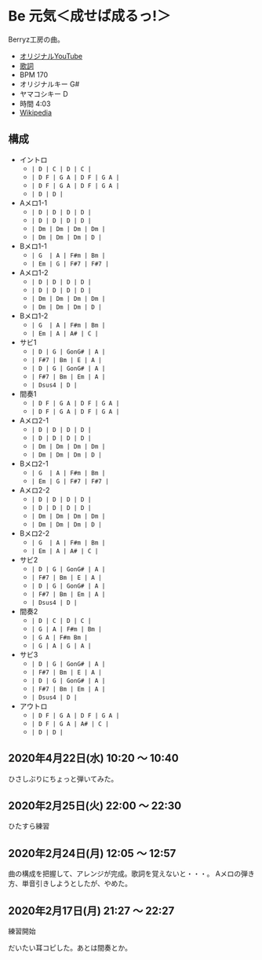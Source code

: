# Be 元気＜成せば成るっ!＞

Berryz工房の曲。

- [オリジナルYouTube](https://www.youtube.com/watch?v=d5nmDDUglVM)
- [歌詞](http://j-lyric.net/artist/a002e87/l028216.html)
- BPM 170
- オリジナルキー G#
- ヤマコシキー D
- 時間 4:03
- [Wikipedia](https://ja.wikipedia.org/wiki/Be_%E5%85%83%E6%B0%97%EF%BC%9C%E6%88%90%E3%81%9B%E3%81%B0%E6%88%90%E3%82%8B%E3%81%A3!%EF%BC%9E)

## 構成

- イントロ
  - `| D | C | D | C |`
  - `| D F | G A | D F | G A |`
  - `| D F | G A | D F | G A |`
  - `| D | D |`
- Aメロ1-1
  - `| D | D | D | D |`
  - `| D | D | D | D |`
  - `| Dm | Dm | Dm | Dm |`
  - `| Dm | Dm | Dm | D |`
- Bメロ1-1
  - `| G  | A | F#m | Bm |`
  - `| Em | G | F#7 | F#7 |`
- Aメロ1-2
  - `| D | D | D | D |`
  - `| D | D | D | D |`
  - `| Dm | Dm | Dm | Dm |`
  - `| Dm | Dm | Dm | D |`
- Bメロ1-2
  - `| G  | A | F#m | Bm |`
  - `| Em | A | A# | C |`
- サビ1
  - `| D | G | GonG# | A |`
  - `| F#7 | Bm | E | A |`  
  - `| D | G | GonG# | A |`
  - `| F#7 | Bm | Em | A |`
  - `| Dsus4 | D |`  
- 間奏1
  - `| D F | G A | D F | G A |`
  - `| D F | G A | D F | G A |`
- Aメロ2-1
  - `| D | D | D | D |`
  - `| D | D | D | D |`
  - `| Dm | Dm | Dm | Dm |`
  - `| Dm | Dm | Dm | D |`
- Bメロ2-1
  - `| G  | A | F#m | Bm |`
  - `| Em | G | F#7 | F#7 |`
- Aメロ2-2
  - `| D | D | D | D |`
  - `| D | D | D | D |`
  - `| Dm | Dm | Dm | Dm |`
  - `| Dm | Dm | Dm | D |`
- Bメロ2-2
  - `| G  | A | F#m | Bm |`
  - `| Em | A | A# | C |`
- サビ2
  - `| D | G | GonG# | A |`
  - `| F#7 | Bm | E | A |`  
  - `| D | G | GonG# | A |`
  - `| F#7 | Bm | Em | A |`
  - `| Dsus4 | D |`  
- 間奏2
  - `| D | C | D | C |`
  - `| G | A | F#m | Bm |`
  - `| G A | F#m Bm |`
  - `| G | A | G | A |`
- サビ3
  - `| D | G | GonG# | A |`
  - `| F#7 | Bm | E | A |`  
  - `| D | G | GonG# | A |`
  - `| F#7 | Bm | Em | A |`
  - `| Dsus4 | D |`  
- アウトロ
  - `| D F | G A | D F | G A |`
  - `| D F | G A | A# | C |` 
  - `| D | D |`

## 2020年4月22日(水) 10:20 ～ 10:40

ひさしぶりにちょっと弾いてみた。

## 2020年2月25日(火) 22:00 ～ 22:30

ひたすら練習

## 2020年2月24日(月) 12:05 ～ 12:57

曲の構成を把握して、アレンジが完成。歌詞を覚えないと・・・。
Aメロの弾き方、単音引きしようとしたが、やめた。

## 2020年2月17日(月) 21:27 ～ 22:27

練習開始

だいたい耳コピした。あとは間奏とか。

